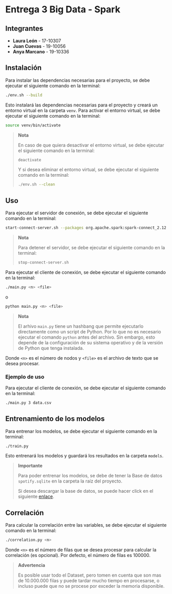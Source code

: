 # Entrega 3 Big Data - Spark

## Integrantes

- **Laura León** - 17-10307
- **Juan Cuevas** - 19-10056
- **Anya Marcano** - 19-10336

## Instalación

Para instalar las dependencias necesarias para el proyecto, se debe ejecutar el siguiente comando en la terminal:

```bash
./env.sh --build
```

Esto instalará las dependencias necesarias para el proyecto y creará un entorno virtual en la carpeta `venv`.
Para activar el entorno virtual, se debe ejecutar el siguiente comando en la terminal:

```bash
source venv/bin/activate
```

> **Nota**
>
> En caso de que quiera desactivar el entorno virtual, se debe ejecutar el siguiente comando en la terminal:
> ```bash
> deactivate
> ```
>
> Y si desea eliminar el entorno virtual, se debe ejecutar el siguiente comando en la terminal:
> ```bash
> ./env.sh --clean
> ```

## Uso

Para ejecutar el servidor de conexión, se debe ejecutar el siguiente comando en la terminal:

```bash
start-connect-server.sh --packages org.apache.spark:spark-connect_2.12:$SPARK_VERSION
```

> **Nota**
>
> Para detener el servidor, se debe ejecutar el siguiente comando en la terminal:
> ```bash
> stop-connect-server.sh
> ```

Para ejecutar el cliente de conexión, se debe ejecutar el siguiente comando en la terminal:

```bash
./main.py <n> <file>
```

o

```bash
python main.py <n> <file>
```

> **Nota**
>
> El arhivo `main.py` tiene un hashbang que permite ejecutarlo directamente como un script de Python. Por lo que no es necesario ejecutar el comando `python` antes del archivo.
> Sin embargo, esto depende de la configuración de su sistema operativo y de la versión de Python que tenga instalada.

Donde `<n>` es el número de nodos y `<file>` es el archivo de texto que se desea procesar.

### Ejemplo de uso

Para ejecutar el cliente de conexión, se debe ejecutar el siguiente comando en la terminal:

```bash
./main.py 3 data.csv
```

## Entrenamiento de los modelos

Para entrenar los modelos, se debe ejecutar el siguiente comando en la terminal:

```bash
./train.py
```

Esto entrenará los modelos y guardará los resultados en la carpeta `models`.

> **Importante**
>
> Para poder entrenar los modelos, se debe de tener la Base de datos `spotify.sqlite` en la carpeta la raíz del proyecto.
>
> Si desea descargar la base de datos, se puede hacer click en el siguiente [enlace](https://www.kaggle.com/datasets/maltegrosse/8-m-spotify-tracks-genre-audio-features).

## Correlación

Para calcular la correlación entre las variables, se debe ejecutar el siguiente comando en la terminal:

```bash
./correlation.py <n>
```

Donde `<n>` es el número de filas que se desea procesar para calcular la correlación (es opcional). Por defecto, el número de filas es 100000.

> **Advertencia**
>
> Es posible usar todo el Dataset, pero tomen en cuenta que son mas de 10.000.000 filas y puede tardar mucho tiempo en procesarse, o incluso puede que no se procese por exceder la memoria disponible.
